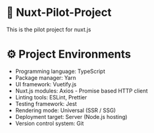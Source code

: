 # 🎊 Nuxt-Pilot-Project
This is the pilot project for nuxt.js

# ⚙️ Project Environments
- Programming language: TypeScript
- Package manager: Yarn
- UI framework: Vuetify.js
- Nuxt.js modules: Axios - Promise based HTTP client
- Linting tools: ESLint, Prettier
- Testing framework: Jest
- Rendering mode: Universal (SSR / SSG)
- Deployment target: Server (Node.js hosting)
- Version control system: Git
